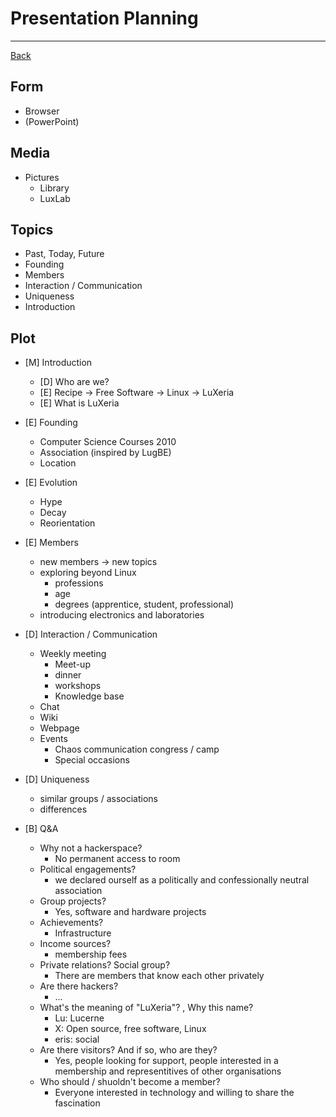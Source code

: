 # Presentation Planning
---

[Back](README.md)

## Form
- Browser
- (PowerPoint)

## Media
- Pictures
    - Library
    - LuxLab

## Topics
- Past, Today, Future
- Founding
- Members
- Interaction / Communication
- Uniqueness
- Introduction

## Plot
- [M] Introduction
    - [D] Who are we?
    - [E] Recipe -> Free Software -> Linux -> LuXeria
    - [E] What is LuXeria
- [E] Founding
    - Computer Science Courses 2010
    - Association (inspired by LugBE)
    - Location
- [E] Evolution
    - Hype
    - Decay
    - Reorientation
- [E] Members
    - new members -> new topics
    - exploring beyond Linux
        - professions
        - age
        - degrees (apprentice, student, professional)
    - introducing electronics and laboratories
- [D] Interaction / Communication
    - Weekly meeting
        - Meet-up
        - dinner
        - workshops
        - Knowledge base
    - Chat
    - Wiki
    - Webpage
    - Events
        - Chaos communication congress / camp
        - Special occasions
- [D] Uniqueness
    - similar groups / associations
    - differences

- [B] Q&A
    - Why not a hackerspace?
        - No permanent access to room
    - Political engagements?
        - we declared ourself as a politically and confessionally neutral 
          association
    - Group projects?
        - Yes, software and hardware projects
    - Achievements?
        - Infrastructure
    - Income sources?
        - membership fees
    - Private relations? Social group?
        - There are members that know each other privately
    - Are there hackers?
        - ...
    - What's the meaning of "LuXeria"? , Why this name?
        - Lu: Lucerne 
        - X:  Open source, free software, Linux
        - eris: social
    - Are there visitors? And if so, who are they?
        - Yes, people looking for support, people interested in a membership 
          and representitives of other organisations
    - Who should / shuoldn't become a member?
        - Everyone interested in technology and willing to share the fascination
